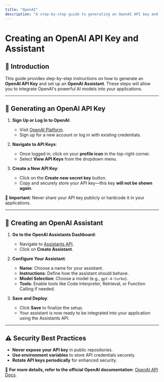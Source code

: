 ```yaml
---
title: "OpenAI"
description: "A step-by-step guide to generating an OpenAI API key and setting up an OpenAI Assistant."
---
```


# Creating an OpenAI API Key and Assistant

## 📌 Introduction
This guide provides step-by-step instructions on how to generate an **OpenAI API Key** and set up an **OpenAI Assistant**. These steps will allow you to integrate OpenAI's powerful AI models into your applications.

---

## 🔑 Generating an OpenAI API Key

1. **Sign Up or Log In to OpenAI**:
   - Visit [OpenAI Platform](https://platform.openai.com/).
   - Sign up for a new account or log in with existing credentials.

2. **Navigate to API Keys**:
   - Once logged in, click on your **profile icon** in the top-right corner.
   - Select **View API Keys** from the dropdown menu.

3. **Create a New API Key**:
   - Click on the **Create new secret key** button.
   - Copy and securely store your API key—this key **will not be shown again**.

🚨 **Important**: Never share your API key publicly or hardcode it in your applications.

---

## 🤖 Creating an OpenAI Assistant

1. **Go to the OpenAI Assistants Dashboard**:
   - Navigate to [Assistants API](https://platform.openai.com/assistants/).
   - Click on **Create Assistant**.

2. **Configure Your Assistant**:
   - **Name**: Choose a name for your assistant.
   - **Instructions**: Define how the assistant should behave.
   - **Model Selection**: Choose a model (e.g., `gpt-4-turbo`).
   - **Tools**: Enable tools like Code Interpreter, Retrieval, or Function Calling if needed.

3. **Save and Deploy**:
   - Click **Save** to finalize the setup.
   - Your assistant is now ready to be integrated into your application using the Assistants API.

---

## ⚠️ Security Best Practices
- **Never expose your API key** in public repositories.
- **Use environment variables** to store API credentials securely.
- **Rotate API keys periodically** for enhanced security.

📖 **For more details, refer to the official OpenAI documentation**: [OpenAI API Docs](https://platform.openai.com/docs/).
